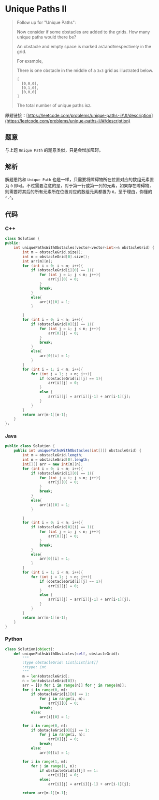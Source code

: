 # Unique Paths II

> Follow up for "Unique Paths":
>
> Now consider if some obstacles are added to the grids. How many unique paths would there be?
>
> An obstacle and empty space is marked as`1`and`0`respectively in the grid.
>
> For example,
>
> There is one obstacle in the middle of a `3x3` grid as illustrated below.
>
> ```
> [
>   [0,0,0],
>   [0,1,0],
>   [0,0,0]
> ]
> ```
>
> The total number of unique paths is`2`.

原题链接：[https://leetcode.com/problems/unique-paths-ii/\#/description](https://leetcode.com/problems/unique-paths-ii/#/description)

## 题意

与上题 `Unique Path` 的题意类似，只是会增加障碍。

## 解析

解题思路和 `Unique Path` 也是一样，只需要将障碍物所在位置对应的数组元素置为 `0` 即可。不过需要注意的是，对于第一行或第一列的元素，如果存在障碍物，则需要将其后的所有元素所在位置对应的数组元素都置为 `0`，至于理由，你懂的 `^-^`。

## 代码

### C++

```cpp
class Solution {
public:
    int uniquePathsWithObstacles(vector<vector<int>>& obstacleGrid) {
        int m = obstacleGrid.size();
        int n = obstacleGrid[0].size();
        int arr[m][n];
        for (int i = 0; i < m; i++){
            if (obstacleGrid[i][0] == 1){
                for (int j = i; j < m; j++){
                    arr[j][0] = 0;
                }
                break;
            }
            else{
                arr[i][0] = 1;
            }

        }
        for (int i = 0; i < n; i++){
            if (obstacleGrid[0][i] == 1){
                for (int j = i; j < n; j++){
                    arr[0][j] = 0;
                }
                break;
            }
            else{
                arr[0][i] = 1;
            }
        }
        for (int i = 1; i < m; i++){
            for (int j = 1; j < n; j++){
                if (obstacleGrid[i][j] == 1){
                    arr[i][j] = 0;
                }
                else {
                    arr[i][j] = arr[i][j-1] + arr[i-1][j];
                }
            }
        }
        return arr[m-1][n-1];
    }
};
```

### Java

```java
public class Solution {
    public int uniquePathsWithObstacles(int[][] obstacleGrid) {
        int m = obstacleGrid.length;
        int n = obstacleGrid[0].length;
        int[][] arr = new int[m][n];
        for (int i = 0; i < m; i++){
            if (obstacleGrid[i][0] == 1){
                for (int j = i; j < m; j++){
                    arr[j][0] = 0;
                }
                break;
            }
            else{
                arr[i][0] = 1;
            }

        }
        for (int i = 0; i < n; i++){
            if (obstacleGrid[0][i] == 1){
                for (int j = i; j < n; j++){
                    arr[0][j] = 0;
                }
                break;
            }
            else{
                arr[0][i] = 1;
            }
        }
        for (int i = 1; i < m; i++){
            for (int j = 1; j < n; j++){
                if (obstacleGrid[i][j] == 1){
                    arr[i][j] = 0;
                }
                else {
                    arr[i][j] = arr[i][j-1] + arr[i-1][j];
                }
            }
        }
        return arr[m-1][n-1];
    }
}
```

### Python

```py
class Solution(object):
    def uniquePathsWithObstacles(self, obstacleGrid):
        """
        :type obstacleGrid: List[List[int]]
        :rtype: int
        """
        m = len(obstacleGrid);
        n = len(obstacleGrid[0]);
        arr = [[0 for i in range(n)] for j in range(m)];
        for i in range(0, m):
            if obstacleGrid[i][0] == 1:
                for j in range(i, m):
                    arr[j][0] = 0;
                break;
            else:
                arr[i][0] = 1;

        for i in range(0, n):
            if obstacleGrid[0][i] == 1:
                for j in range(i, n):
                    arr[0][j] = 0;
                break;
            else:
                arr[0][i] = 1;

        for i in range(1, m):
            for j in range(1, n):
                if obstacleGrid[i][j] == 1:
                    arr[i][j] = 0;
                else:
                    arr[i][j] = arr[i][j-1] + arr[i-1][j];

        return arr[m-1][n-1];
```



